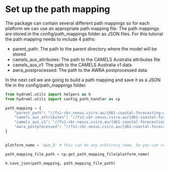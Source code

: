 # Set up the path mapping
 
The package can contain several different path mappings so for each platform we can use an appropriate path mapping file. The path mappings are stored in the config/path_mappings folder as JSON files. For this tutorial the path mapping needs to include 4 paths:
 
 - parent_path: The path to the parent directory where the model will be stored
 - camels_aus_attributes: The path to the CAMELS Australia attributes file
 - camels_aus_v1: The path to the CAMELS Australia v1 data
 - awra_postprocessed: The path to the AWRA postprocessed data
 
 In the next cell we are going to build a path mapping and save it as a JSON file in the config/path_mappings folder.



```python
from hydroml.utils import helpers as h
from hydroml.utils import config_path_handler as cp

path_mapping = {
    "parent_path": "//fs1-cbr.nexus.csiro.au/{d61-coastal-forecasting-wp3}/work/sho108_handover/models/",
    "camels_aus_attributes": "//fs1-cbr.nexus.csiro.au/{d61-coastal-forecasting-wp3}/work/sho108_handover/data/camels_aus/v1/CAMELS_AUS_Attributes&Indices_MasterTable.csv",
    "camels_aus_v1": "//fs1-cbr.nexus.csiro.au/{d61-coastal-forecasting-wp3}/work/sho108_handover/data/camels_aus/v1//preprocessed", 
    "awra_postprocessed": "//fs1-cbr.nexus.csiro.au/{d61-coastal-forecasting-wp3}/work/sho108_handover/data/awra"
}

 
platform_name = 'win_2' # this can be any arbitrary name. So you can refer to the path mapping later.

path_mapping_file_path = cp.get_path_mapping_file(platform_name)

h.save_json(path_mapping, path_mapping_file_path)

```


```python

```
